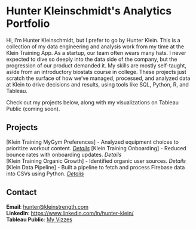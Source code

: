 # Hunter Kleinschmidt's Analytics Portfolio
Hi, I’m Hunter Kleinschmidt, but I prefer to go by Hunter Klein. This is a collection of my data engineering and analysis work from my time at the Klein Training App. As a startup, our team often wears many hats. I never expected to dive so deeply into the data side of the company, but the progression of our product demanded it. My skills are mostly self-taught, aside from an introductory biostats course in college. These projects just scratch the surface of how we’ve managed, processed, and analyzed data at Klein to drive decisions and results, using tools like SQL, Python, R, and Tableau.

Check out my projects below, along with my visualizations on Tableau Public (coming soon).

## Projects
[Klein Training MyGym Preferences] - Analyzed equipment choices to prioritize workout content. *[Details](https://github.com/HunterKleinschmidt/HK-Analytics-Portfolio/tree/main/Klein-MyGym-Preferences)*
[Klein Training Onboarding] - Reduced bounce rates with onboarding updates. *Details*  
[Klein Training Organic Growth] - Identified organic user sources. *Details*  
[Klein Data Pipeline] - Built a pipeline to fetch and process Firebase data into CSVs using Python. *[Details](https://github.com/HunterKleinschmidt/HK-Analytics-Portfolio/tree/main/Klein-Data-Pipeline)*

## Contact
**Email**: hunter@kleinstrength.com  
**LinkedIn**: https://www.linkedin.com/in/hunter-klein/  
**Tableau Public**: [My Vizzes](https://public.tableau.com/app/profile/hunter.kleinschmidt/vizzes)
